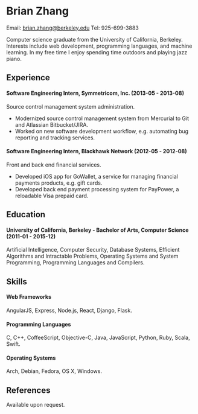 Brian Zhang
============
Email: brian.zhang@berkeley.edu
Tel: 925-699-3883

Computer science graduate from the University of California, Berkeley. Interests include web development, programming languages, and machine learning. In my free time I enjoy spending time outdoors and playing jazz piano.

## Experience
#### Software Engineering Intern, Symmetricom, Inc. (2013-05 - 2013-08)
Source control management system administration.
  - Modernized source control management system from Mercurial to Git and Atlassian Bitbucket/JIRA.
  - Worked on new software development workflow, e.g. automating bug reporting and tracking services.

#### Software Engineering Intern, Blackhawk Network (2012-05 - 2012-08)
Front and back end financial services.
  - Developed iOS app for GoWallet, a service for managing financial payments products, e.g. gift cards.
  - Developed back end payment processing system for PayPower, a reloadable Visa prepaid card.

## Education
#### University of California, Berkeley - Bachelor of Arts, Computer Science (2011-01 - 2015-12) 
Artificial Intelligence, Computer Security, Database Systems, Efficient Algorithms and Intractable Problems, Operating Systems and System Programming, Programming Languages and Compilers.

## Skills
#### Web Frameworks 
AngularJS, Express, Node.js, React, Django, Flask.

#### Programming Languages 
C, C++, CoffeeScript, Objective-C, Java, JavaScript, Python, Ruby, Scala, Swift.

#### Operating Systems 
Arch, Debian, Fedora, OS X, Windows.

## References
Available upon request.

